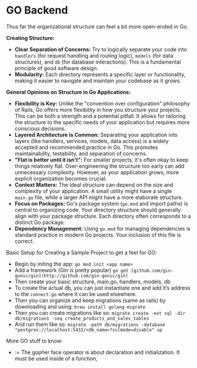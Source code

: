 # GO Backend

Thus far the organizational structure can feel a bit more open-ended in Go.

**Creating Structure:**

- **Clear Separation of Concerns:** Try to logically separate your code into `handlers` (for request handling and routing logic), `models` (for data structures), and `db` (for database interactions). This is a fundamental principle of good software design.
- **Modularity:** Each directory represents a specific layer or functionality, making it easier to navigate and maintain your codebase as it grows.

**General Opinions on Structure in Go Applications:**

- **Flexibility is Key:** Unlike the "convention over configuration" philosophy of Rails, Go offers more flexibility in how you structure your projects. This can be both a strength and a potential pitfall. It allows for tailoring the structure to the specific needs of your application but requires more conscious decisions.
- **Layered Architecture is Common:** Separating your application into layers (like handlers, services, models, data access) is a widely accepted and recommended practice in Go. This promotes maintainability, testability, and separation of concerns.
- **"Flat is better until it isn't":** For smaller projects, it's often okay to keep things relatively flat. Over-engineering the structure too early can add unnecessary complexity. However, as your application grows, more explicit organization becomes crucial.
- **Context Matters:** The ideal structure can depend on the size and complexity of your application. A small utility might have a single `main.go` file, while a larger API might have a more elaborate structure.
- **Focus on Packages:** Go's package system (`go.mod` and import paths) is central to organizing code. Your directory structure should generally align with your package structure. Each directory often corresponds to a distinct Go package.
- **Dependency Management:** Using `go.mod` for managing dependencies is standard practice in modern Go projects. Your inclusion of this file is correct.

Basic Setup for Creating a Sample Project to get a feel for GO:

- Begin by initing the app: `go mod init <app name>`
- Add a framework (Gin is pretty popular) `go get [github.com/gin-gonic/gin](http://github.com/gin-gonic/gin)`
- Then create your basic structure, main.go, handlers, models, db
- To create the actual db, you can just instantiate one and add it’s address to the `connect.go` where it can be used elsewhere.
- Then you can organize and keep migrations (same as rails) by downloading and using: `brew install golang-migrate`
- Then you can create migrations like so: `migrate create -ext sql -dir db/migrations -seq create_products_and_sales_tables`
- And run them like so: `migrate -path db/migrations -database "postgres://localhost:5432/<db_name>?sslmode=disable" up`

More GO stuff to know:

- := The gopher face operator is about declaration and initialization. It must be used inside of a function,